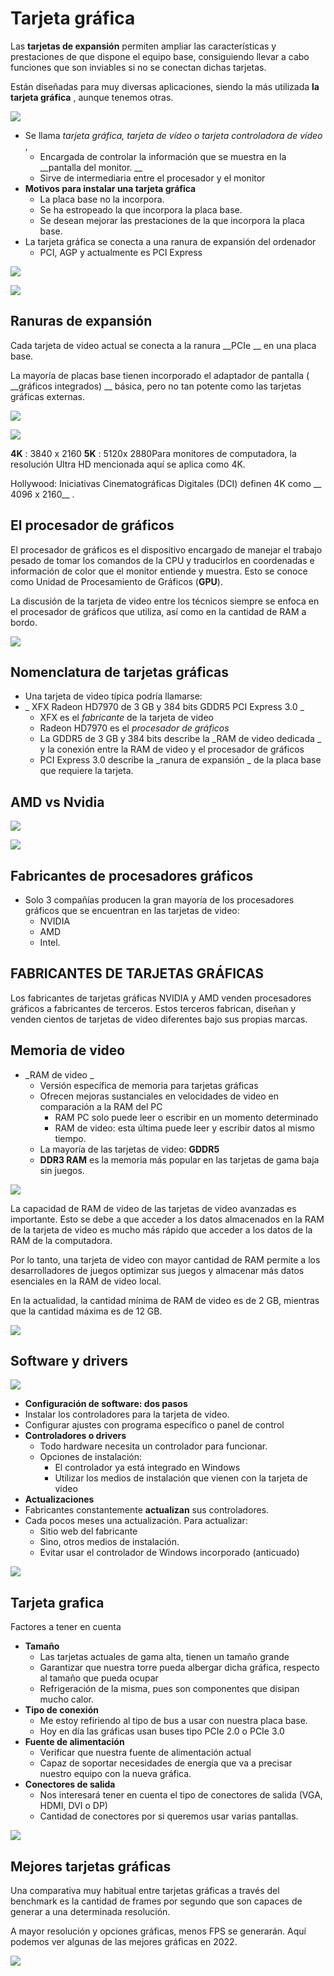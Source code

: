 # Tarjeta gráfica

Las **tarjetas de expansión** permiten ampliar las características y prestaciones de que dispone el equipo base, consiguiendo llevar a cabo funciones que son inviables si no se conectan dichas tarjetas\.

Están diseñadas para muy diversas aplicaciones, siendo la más utilizada  __la tarjeta gráfica__ , aunque tenemos otras\.

![](img/35_Tarjeta_grafica1.jpg)

* Se llama  _tarjeta gráfica, tarjeta de vídeo o tarjeta controladora de vídeo_ ,
  * Encargada de controlar la información que se muestra en la  __pantalla del monitor\. __
  * Sirve de intermediaria entre el procesador y el monitor
* __Motivos para instalar una tarjeta gráfica__
  * La placa base no la incorpora\.
  * Se ha estropeado la que incorpora la placa base\.
  * Se desean mejorar las prestaciones de la que incorpora la placa base\.
* La tarjeta gráfica se conecta a una ranura de expansión del ordenador
  * PCI, AGP y actualmente es PCI Express

![](img/35_Tarjeta_grafica2.jpg)

![](img/35_Tarjeta_grafica3.jpg)

## Ranuras de expansión

Cada tarjeta de video actual se conecta a la ranura  __PCIe __ en una placa base\.

La mayoría de placas base tienen incorporado el adaptador de pantalla \( __gráficos integrados\) __ básica, pero no tan potente como las tarjetas gráficas externas\.

![](img/35_Tarjeta_grafica4.png)

![](img/35_Tarjeta_grafica5.jpg)

__4K__ : 3840 x 2160  __5K__ : 5120x 2880Para monitores de computadora, la resolución Ultra HD mencionada aquí se aplica como 4K\.

Hollywood: Iniciativas Cinematográficas Digitales \(DCI\) definen 4K como __ 4096 x 2160__ \.

## El procesador de gráficos

El procesador de gráficos es el dispositivo encargado de manejar el trabajo pesado de tomar los comandos de la CPU y traducirlos en coordenadas e información de color que el monitor entiende y muestra.
Esto se conoce como Unidad de Procesamiento de Gráficos (**GPU**).

La discusión de la tarjeta de video entre los técnicos siempre se enfoca en el procesador de gráficos que utiliza, así como en la cantidad de RAM a bordo.

![](img/35_Tarjeta_grafica6.jpg)

## Nomenclatura de tarjetas gráficas

* Una tarjeta de video típica podría llamarse:
* _ XFX Radeon HD7970 de 3 GB y 384 bits GDDR5 PCI Express 3\.0 _
  * XFX es el  _fabricante_  de la tarjeta de video
  * Radeon HD7970 es el  _procesador de gráficos_
  * La GDDR5 de 3 GB y 384 bits describe la  _RAM de video dedicada _ y la conexión entre la RAM de video y el procesador de gráficos
  * PCI Express 3\.0 describe la  _ranura de expansión _ de la placa base que requiere la tarjeta\.

## AMD vs Nvidia

![](img/35_Tarjeta_grafica7.png)

![](img/35_Tarjeta_grafica9.png)

## Fabricantes de procesadores gráficos

* Solo 3 compañías producen la gran mayoría de los procesadores gráficos que se encuentran en las tarjetas de video:
  * NVIDIA
  * AMD
  * Intel\.

## FABRICANTES DE TARJETAS GRÁFICAS

Los fabricantes de tarjetas gráficas NVIDIA y AMD venden procesadores gráficos a fabricantes de terceros. Estos terceros fabrican, diseñan y venden cientos de tarjetas de video diferentes bajo sus propias marcas.



## Memoria de video

* _RAM de video _
  * Versión específica de memoria para tarjetas gráficas
  * Ofrecen mejoras sustanciales en velocidades de video en comparación a la RAM del PC
    * RAM PC solo puede leer o escribir en un momento determinado
    * RAM de video: esta última puede leer y escribir datos al mismo tiempo\.
  * La mayoría de las tarjetas de video:  __GDDR5__
  * __DDR3 RAM__  es la memoria más popular en las tarjetas de gama baja sin juegos\.

![](img/35_Tarjeta_grafica10.png)


La capacidad de RAM de video de las tarjetas de video avanzadas es importante. Esto se debe a que acceder a los datos almacenados en la RAM de la tarjeta de video es mucho más rápido que acceder a los datos de la RAM de la computadora.

Por lo tanto, una tarjeta de video con mayor cantidad de RAM permite a los desarrolladores de juegos optimizar sus juegos y almacenar más datos esenciales en la RAM de video local.

En la actualidad, la cantidad mínima de RAM de video es de 2 GB, mientras que la cantidad máxima es de 12 GB.

![](img/35_Tarjeta_grafica11.png)

## Software y drivers

![](img/35_Tarjeta_grafica12.jpg)

* __Configuración de software: dos pasos__
* Instalar los controladores para la tarjeta de video\.
* Configurar ajustes con programa específico o panel de control
* __Controladores o drivers__
  * Todo hardware necesita un controlador para funcionar\.
  * Opciones de instalación:
    * El controlador ya está integrado en Windows
    * Utilizar los medios de instalación que vienen con la tarjeta de video
* __Actualizaciones__
* Fabricantes constantemente  __actualizan__  sus controladores\.
* Cada pocos meses una actualización\. Para actualizar:
  * Sitio web del fabricante
  * Sino, otros medios de instalación\.
  * Evitar usar el controlador de Windows incorporado \(anticuado\)

![](img/35_Tarjeta_grafica13.png)


## Tarjeta grafica

Factores a tener en cuenta

* __Tamaño__
  * Las tarjetas actuales de gama alta, tienen un tamaño grande
  * Garantizar que nuestra torre pueda albergar dicha gráfica, respecto al tamaño que pueda ocupar
  * Refrigeración de la misma, pues son componentes que disipan mucho calor\.
* __Tipo de conexión__
  * Me estoy refiriendo al tipo de bus a usar con nuestra placa base\.
  * Hoy en día las gráficas usan buses tipo PCIe 2\.0 o PCIe 3\.0
* __Fuente de alimentación__
  * Verificar que nuestra fuente de alimentación actual
  * Capaz de soportar necesidades de energía que va a precisar nuestro equipo con la nueva gráfica\.
* __Conectores de salida__
  * Nos interesará tener en cuenta el tipo de conectores de salida \(VGA, HDMI, DVI o DP\)
  * Cantidad de conectores por si queremos usar varias pantallas\.

![](2022-12-22-11-57-39.png)

## Mejores tarjetas gráficas

Una comparativa muy habitual entre tarjetas gráficas a través del benchmark es la cantidad de frames por segundo que son capaces de generar a una determinada resolución.

A mayor resolución y opciones gráficas, menos FPS se generarán. Aquí podemos ver algunas de las mejores gráficas en 2022.

![](2022-12-22-11-54-02.png)